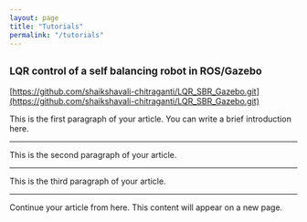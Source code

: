 ```yaml
---
layout: page
title: "Tutorials"
permalink: "/tutorials"
---
```

<script
  src="https://cdn.mathjax.org/mathjax/latest/MathJax.js?config=TeX-AMS-MML_HTMLorMML"
  type="text/javascript">
</script>

## <small>LQR control of a self balancing robot in ROS/Gazebo</small>

[https://github.com/shaikshavali-chitraganti/LQR_SBR_Gazebo.git](https://github.com/shaikshavali-chitraganti/LQR_SBR_Gazebo.git) 


This is the first paragraph of your article. You can write a brief introduction here.

---

This is the second paragraph of your article.

---

This is the third paragraph of your article.

<!-- Page Break -->
<div style="page-break-after: always;"></div>

---

Continue your article from here. This content will appear on a new page.
